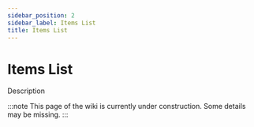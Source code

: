 ```yaml
---
sidebar_position: 2
sidebar_label: Items List
title: Items List
---
```


# Items List
Description

:::note
This page of the wiki is currently under construction. Some details may be missing.
:::
